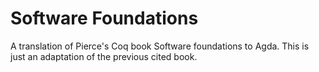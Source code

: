 Software Foundations
====================

A translation of Pierce's Coq book Software foundations to Agda.
This is just an adaptation of the previous cited book. 